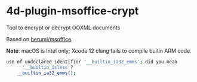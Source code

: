 # 4d-plugin-msoffice-crypt
Tool to encrypt or decrypt OOXML documents

Based on [herumi/msoffice](https://github.com/herumi/msoffice).

**Note**: macOS is Intel only; Xcode 12 clang fails to compile buitin ARM code.

```sh
use of undeclared identifier '__builtin_ia32_emms'; did you mean
      '__builtin_isless'?
    __builtin_ia32_emms();
```
